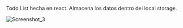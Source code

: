 Todo List hecha en react. Almacena los datos dentro del local storage.

![Screenshot_3](https://github.com/cHris0119/todoApp/assets/70039431/088ae6e8-b10f-4181-bfaa-4e25755c5b31)
